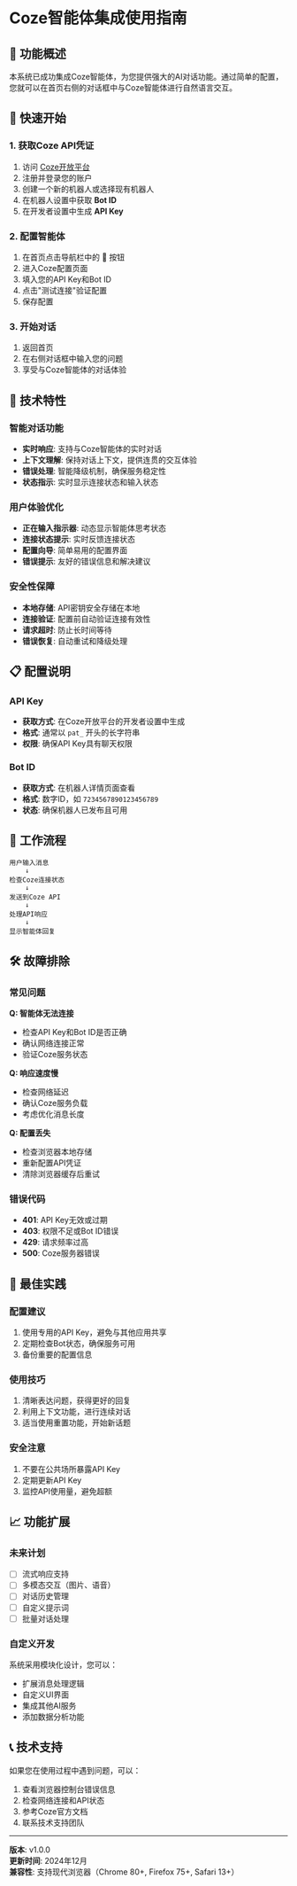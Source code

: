 # Coze智能体集成使用指南

## 🤖 功能概述

本系统已成功集成Coze智能体，为您提供强大的AI对话功能。通过简单的配置，您就可以在首页右侧的对话框中与Coze智能体进行自然语言交互。

## 🚀 快速开始

### 1. 获取Coze API凭证

1. 访问 [Coze开放平台](https://www.coze.cn/)
2. 注册并登录您的账户
3. 创建一个新的机器人或选择现有机器人
4. 在机器人设置中获取 **Bot ID**
5. 在开发者设置中生成 **API Key**

### 2. 配置智能体

1. 在首页点击导航栏中的 🤖 按钮
2. 进入Coze配置页面
3. 填入您的API Key和Bot ID
4. 点击"测试连接"验证配置
5. 保存配置

### 3. 开始对话

1. 返回首页
2. 在右侧对话框中输入您的问题
3. 享受与Coze智能体的对话体验

## 🔧 技术特性

### 智能对话功能
- **实时响应**: 支持与Coze智能体的实时对话
- **上下文理解**: 保持对话上下文，提供连贯的交互体验
- **错误处理**: 智能降级机制，确保服务稳定性
- **状态指示**: 实时显示连接状态和输入状态

### 用户体验优化
- **正在输入指示器**: 动态显示智能体思考状态
- **连接状态提示**: 实时反馈连接状态
- **配置向导**: 简单易用的配置界面
- **错误提示**: 友好的错误信息和解决建议

### 安全性保障
- **本地存储**: API密钥安全存储在本地
- **连接验证**: 配置前自动验证连接有效性
- **请求超时**: 防止长时间等待
- **错误恢复**: 自动重试和降级处理

## 📋 配置说明

### API Key
- **获取方式**: 在Coze开放平台的开发者设置中生成
- **格式**: 通常以 `pat_` 开头的长字符串
- **权限**: 确保API Key具有聊天权限

### Bot ID
- **获取方式**: 在机器人详情页面查看
- **格式**: 数字ID，如 `7234567890123456789`
- **状态**: 确保机器人已发布且可用

## 🔄 工作流程

```
用户输入消息
    ↓
检查Coze连接状态
    ↓
发送到Coze API
    ↓
处理API响应
    ↓
显示智能体回复
```

## 🛠️ 故障排除

### 常见问题

**Q: 智能体无法连接**
- 检查API Key和Bot ID是否正确
- 确认网络连接正常
- 验证Coze服务状态

**Q: 响应速度慢**
- 检查网络延迟
- 确认Coze服务负载
- 考虑优化消息长度

**Q: 配置丢失**
- 检查浏览器本地存储
- 重新配置API凭证
- 清除浏览器缓存后重试

### 错误代码

- **401**: API Key无效或过期
- **403**: 权限不足或Bot ID错误
- **429**: 请求频率过高
- **500**: Coze服务器错误

## 🎯 最佳实践

### 配置建议
1. 使用专用的API Key，避免与其他应用共享
2. 定期检查Bot状态，确保服务可用
3. 备份重要的配置信息

### 使用技巧
1. 清晰表达问题，获得更好的回复
2. 利用上下文功能，进行连续对话
3. 适当使用重置功能，开始新话题

### 安全注意
1. 不要在公共场所暴露API Key
2. 定期更新API Key
3. 监控API使用量，避免超额

## 📈 功能扩展

### 未来计划
- [ ] 流式响应支持
- [ ] 多模态交互（图片、语音）
- [ ] 对话历史管理
- [ ] 自定义提示词
- [ ] 批量对话处理

### 自定义开发
系统采用模块化设计，您可以：
- 扩展消息处理逻辑
- 自定义UI界面
- 集成其他AI服务
- 添加数据分析功能

## 📞 技术支持

如果您在使用过程中遇到问题，可以：
1. 查看浏览器控制台错误信息
2. 检查网络连接和API状态
3. 参考Coze官方文档
4. 联系技术支持团队

---

**版本**: v1.0.0  
**更新时间**: 2024年12月  
**兼容性**: 支持现代浏览器（Chrome 80+, Firefox 75+, Safari 13+）